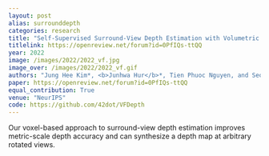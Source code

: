 ```yaml
---
layout: post
alias: surrounddepth
categories: research
title: "Self-Supervised Surround-View Depth Estimation with Volumetric Feature Fusion"
titlelink: https://openreview.net/forum?id=0PfIQs-ttQQ
year: 2022
image: /images/2022/2022_vf.jpg
image_over: /images/2022/2022_vf.gif
authors: "Jung Hee Kim*, <b>Junhwa Hur</b>*, Tien Phuoc Nguyen, and Seong-Gyun Jeong"
paper: https://openreview.net/forum?id=0PfIQs-ttQQ
equal_contribution: True
venue: "NeurIPS"
code: https://github.com/42dot/VFDepth
---
```


Our voxel-based approach to surround-view depth estimation improves metric-scale depth accuracy and can synthesize a depth map at arbitrary rotated views.